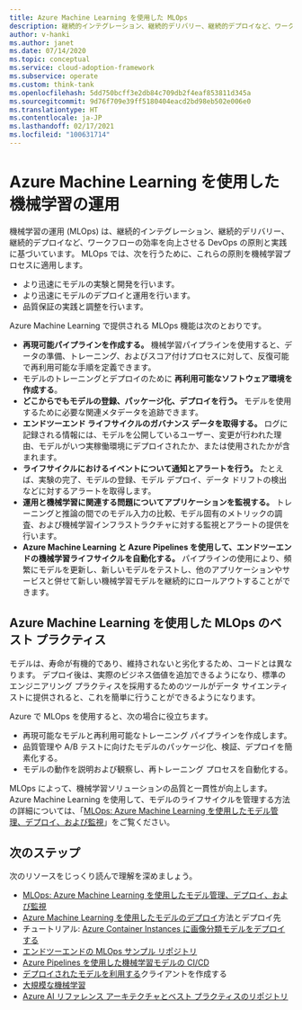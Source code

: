 ```yaml
---
title: Azure Machine Learning を使用した MLOps
description: 継続的インテグレーション、継続的デリバリー、継続的デプロイなど、ワークフローの効率を向上させる機械学習の運用 (MLOps) の原則と実践について説明します。
author: v-hanki
ms.author: janet
ms.date: 07/14/2020
ms.topic: conceptual
ms.service: cloud-adoption-framework
ms.subservice: operate
ms.custom: think-tank
ms.openlocfilehash: 5dd750bcff3e2db84c709db2f4eaf853811d345a
ms.sourcegitcommit: 9d76f709e39ff5180404eacd2bd98eb502e006e0
ms.translationtype: HT
ms.contentlocale: ja-JP
ms.lasthandoff: 02/17/2021
ms.locfileid: "100631714"
---
```

# <a name="machine-learning-operations-with-azure-machine-learning"></a>Azure Machine Learning を使用した機械学習の運用

機械学習の運用 (MLOps) は、継続的インテグレーション、継続的デリバリー、継続的デプロイなど、ワークフローの効率を向上させる DevOps の原則と実践に基づいています。 MLOps では、次を行うために、これらの原則を機械学習プロセスに適用します。

- より迅速にモデルの実験と開発を行います。
- より迅速にモデルのデプロイと運用を行います。
- 品質保証の実践と調整を行います。

Azure Machine Learning で提供される MLOps 機能は次のとおりです。

- **再現可能パイプラインを作成する。** 機械学習パイプラインを使用すると、データの準備、トレーニング、およびスコア付けプロセスに対して、反復可能で再利用可能な手順を定義できます。
- モデルのトレーニングとデプロイのために **再利用可能なソフトウェア環境を作成する**。
- **どこからでもモデルの登録、パッケージ化、デプロイを行う。** モデルを使用するために必要な関連メタデータを追跡できます。
- **エンドツーエンド ライフサイクルのガバナンス データを取得する。** ログに記録される情報には、モデルを公開しているユーザー、変更が行われた理由、モデルがいつ実稼働環境にデプロイされたか、または使用されたかが含まれます。
- **ライフサイクルにおけるイベントについて通知とアラートを行う。** たとえば、実験の完了、モデルの登録、モデル デプロイ、データ ドリフトの検出などに対するアラートを取得します。
- **運用と機械学習に関連する問題についてアプリケーションを監視する。** トレーニングと推論の間でのモデル入力の比較、モデル固有のメトリックの調査、および機械学習インフラストラクチャに対する監視とアラートの提供を行います。
- **Azure Machine Learning と Azure Pipelines を使用して、エンドツーエンドの機械学習ライフサイクルを自動化する。** パイプラインの使用により、頻繁にモデルを更新し、新しいモデルをテストし、他のアプリケーションやサービスと併せて新しい機械学習モデルを継続的にロールアウトすることができます。

## <a name="best-practices-for-mlops-with-azure-machine-learning"></a>Azure Machine Learning を使用した MLOps のベスト プラクティス

モデルは、寿命が有機的であり、維持されないと劣化するため、コードとは異なります。 デプロイ後は、実際のビジネス価値を追加できるようになり、標準のエンジニアリング プラクティスを採用するためのツールがデータ サイエンティストに提供されると、これを簡単に行うことができるようになります。

Azure で MLOps を使用すると、次の場合に役立ちます。

- 再現可能なモデルと再利用可能なトレーニング パイプラインを作成します。
- 品質管理や A/B テストに向けたモデルのパッケージ化、検証、デプロイを簡素化する。
- モデルの動作を説明および観察し、再トレーニング プロセスを自動化する。

MLOps によって、機械学習ソリューションの品質と一貫性が向上します。 Azure Machine Learning を使用して、モデルのライフサイクルを管理する方法の詳細については、「[MLOps: Azure Machine Learning を使用したモデル管理、デプロイ、および監視](/azure/machine-learning/concept-model-management-and-deployment)」をご覧ください。

## <a name="next-steps"></a>次のステップ

次のリソースをじっくり読んで理解を深めましょう。

- [MLOps: Azure Machine Learning を使用したモデル管理、デプロイ、および監視](/azure/machine-learning/concept-model-management-and-deployment)
- [Azure Machine Learning を使用したモデルのデプロイ](/azure/machine-learning/how-to-deploy-and-where)方法とデプロイ先
- チュートリアル: [Azure Container Instances に画像分類モデルをデプロイする](/azure/machine-learning/tutorial-deploy-models-with-aml)
- [エンドツーエンドの MLOps サンプル リポジトリ](https://github.com/microsoft/MLOps)
- [Azure Pipelines を使用した機械学習モデルの CI/CD](/azure/devops/pipelines/targets/azure-machine-learning)
- [デプロイされたモデルを利用する](/azure/machine-learning/how-to-consume-web-service)クライアントを作成する
- [大規模な機械学習](/azure/architecture/data-guide/big-data/machine-learning-at-scale)
- [Azure AI リファレンス アーキテクチャとベスト プラクティスのリポジトリ](https://github.com/microsoft/AI)
